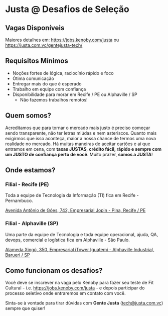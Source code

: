 # Justa @ Desafios de Seleção

## Vagas Disponíveis

Maiores detalhes em: https://jobs.kenoby.com/justa ou https://justa.com.vc/gentejusta-tech/

## Requisitos Mínimos

- Noções fortes de lógica, raciocínio rápido e foco
- Ótima comunicação
- Entregar mais do que é esperado
- Trabalho em equipe com confiança
- Disponibilidade para morar em Recife / PE ou Alphaville / SP
  - Não fazemos trabalhos remotos!

## Quem somos?

Acreditamos que para tornar o mercado mais justo é preciso começar sendo transparente, não ter letras miúdas e nem asteriscos.
Quanto mais exigirmos que isso aconteça, maior a nossa chance de termos uma nova realidade no mercado.
Há muitas maneiras de aceitar cartões e aí que entramos em cena, com **taxas JUSTAS**, **crédito fácil, rápido e sempre com um JUSTO de confiança perto de você**.
Muito prazer, **somos a JUSTA**!

## Onde estamos?

### Filial - Recife (PE)

Toda a equipe de Tecnologia da Informação (TI) fica em Recife - Pernambuco.

[Avenida Antônio de Góes, 742, Empresarial Jopin - Pina, Recife / PE](https://goo.gl/maps/aEujw84xMokDW5Vv7)

### Filial - Alphaville (SP)

Uma parte da equipe de Tecnologia e toda equipe operacional, ajuda, QA, devops, comercial e logística fica em Alphaville - São Paulo.

[Alameda Xingú, 350, Empresarial iTower Iguatemi - Alphaville Industrial, Barueri / SP](https://www.google.com/maps/place/JUSTA+COM+VC/@-23.4977729,-46.8307726,21z/data=!4m5!3m4!1s0x0:0xdb55bd5c09eb9664!8m2!3d-23.5049645!4d-46.849015)

## Como funcionam os desafios?

Você deve se inscrever na vaga pelo Kenoby para fazer seu teste de Fit Cultural - i.e. https://jobs.kenoby.com/justa - e depois participar do processo seletivo onde entraremos em contato com você.

Sinta-se à vontade para tirar dúvidas com **Gente Justa** (tech@justa.com.vc) sempre que quiser!
